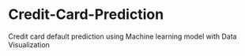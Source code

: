 # Credit-Card-Prediction
Credit card default prediction using Machine learning model with Data Visualization

